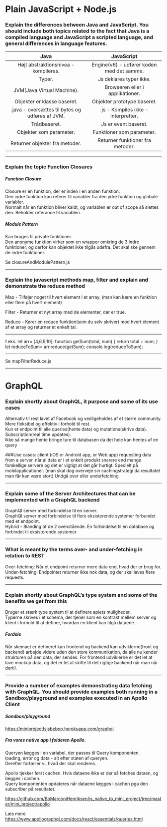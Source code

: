 # Plain JavaScript + Node.js
### Explain the differences between Java and JavaScript. You should include both topics related to the fact that Java is a compiled language and JavaScript a scripted language, and general differences in language features.
| Java | JavaScript |
| :-------------: |:-------------:|
| Højt abstraktionsnivea - kompileres. | Engine(v8) - udfører koden med det samme. |
Typer.  | Js deklares typer ikke.
JVM(Java Virtual Machine).  | Browseren eller i applikationer.
Objekter er klasse baseret.  | Objekter prototype baseret. 
.java - oversættes til bytes og udføres af JVM.  | .js - Kompiles ikke - interpretter.
Trådbaseret.  |  Js er event baseret. 
Objekter som parameter.  | Funktioner som parameter. 
Returner objekter fra metoder.  | Returner funktioner fra metoder.

---
### Explain the topic Function Closures 

##### Function Closure
Closure er en funktion, der er inden i en anden funktion.  
Den indre funktion kan referer til variabler fra den ydre funktion og globale variabler.  
Normalt når en funktion bliver kaldt, og variablen er out of scope så slettes den. Beholder referance til variablen.  

##### Module Pattern
Kan bruges til private funktioner.  
Den anonyme funktion virker som en wrapper omkring de 3 indre funktioner, og derfor kan objektet ikke tilgås udefra. Det skal ske gennem de indre funktioner.  

Se closureAndModulePattern.js  


---
### Explain the javascript methods map, filter and explain and demonstrate the reduce method

Map - Tilføjer noget til hvert element i et array.  (man kan kære en funktion eller flere på hvert element)

Filter - Returner et nyt array med de elementer, der er true.

Reduce - Kører en reduce funktion(som du selv skriver) mod hvert element af et array og returner et enkelt tal. 
***
f.eks. 
let arr= [4,6,9,10];
function getSum(total, num) {
  return total + num;
}
let reduceToSum= arr.reduce(getSum);
console.log(reduceToSum);
***
Se mapFilterReduce.js  

---
# GraphQL 
### Explain shortly about GraphQL, it purpose and some of its use cases
Alternativ til rest lavet af Facebook og vedligeholdes af et større community.  
Mere fleksibel og effektiv i forhold til rest.  
Kun et endpoint til alle queries(hente data) og mutations(skrive data). Subscription(real time updates).  
Ikke så mange hente bringe ture til databasen da det hele kan hentes af en query

###Use cases: 
client (iOS or Android app, or Web app) requesting data from a server.
når al data er i et enkelt produkt snarere end mange forskellige servere og det er vigtigt at det går hurtigt. 
Specielt på mobilapplicationer. (man skal dog overveje sin cachingstrategi da resultatet man får kan være stort)
Undgå over eller underfetching 

---
### Explain some of the Server Architectures that can be implemented with a GraphQL backend
GraphQl server med forbindelse til en server.  
GraphQl server med forbindelse til flere eksisterende systemer forbundet med et endpoint.  
Hybrid - Blanding af de 2 ovenstående. En forbindelse til en database og forbindet til eksisterende systemer.  

---
### What is meant by the terms over- and under-fetching in relation to REST
Over-fetching: Når et endpoint returner mere data end, hvad der er brug for.  
Under-fetching: Endpointet returner ikke nok data, og der skal laves flere requests.  

---
### Explain shortly about GraphQL’s type system and some of the benefits we get from this
Bruger et stærk type system til at definere apiets muligheder.   
Typerne skrives i et schema, der tjener som en kontrakt mellem server og klient i forhold til at definer, hvordan en klient kan tilgå dataene.  


##### Fordele 
Når skemaet er defineret kan frontend og backend kan udviklerne(front og backend) arbejde videre uden den store kommunikation, da alle nu kender strukturen på den data, der sendes. 
For frontend udviklerne er det let at lave mockup data, og det er let at skifte til det rigtige backend når man når dertil.  

---
### Provide a number of examples demonstrating data fetching with GraphQL. You should provide examples both running in a Sandbox/playground and examples executed in an Apollo Client

##### Sandbox/playground
https://miniprojectfsjsbebop.herokuapp.com/graphql  

##### Fra vores native app i folderen Apollo.
Queryen lægges i en variabel, der passes til Query komponenten.  
loading, error og data - alt efter staten af queryen.  
Derefter fortæller vi, hvad der skal renderes.  

Apollo tjekker først cachen. Hvis dataene ikke er der så fetches dataen, og lægges i cachen.  
Query komponenten opdateres når dataene lægges i cachen pga den subscriber på resultatet.  

https://github.com/BoMarconiHenriksen/js_native_to_mini_project/tree/master/mini_project/apollo  

Læs mere https://www.apollographql.com/docs/react/essentials/queries.html  

